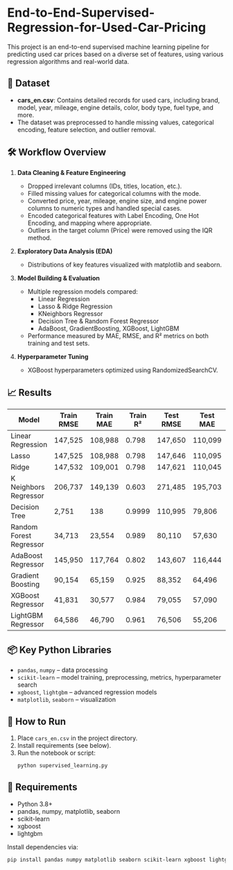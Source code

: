 # End-to-End-Supervised-Regression-for-Used-Car-Pricing

This project is an end-to-end supervised machine learning pipeline for predicting used car prices based on a diverse set of features, using various regression algorithms and real-world data.

## 🚗 Dataset

- **cars_en.csv**: Contains detailed records for used cars, including brand, model, year, mileage, engine details, color, body type, fuel type, and more.
- The dataset was preprocessed to handle missing values, categorical encoding, feature selection, and outlier removal.

## 🛠️ Workflow Overview

1. **Data Cleaning & Feature Engineering**
   - Dropped irrelevant columns (IDs, titles, location, etc.).
   - Filled missing values for categorical columns with the mode.
   - Converted price, year, mileage, engine size, and engine power columns to numeric types and handled special cases.
   - Encoded categorical features with Label Encoding, One Hot Encoding, and mapping where appropriate.
   - Outliers in the target column (Price) were removed using the IQR method.

2. **Exploratory Data Analysis (EDA)**
   - Distributions of key features visualized with matplotlib and seaborn.

3. **Model Building & Evaluation**
   - Multiple regression models compared:  
     - Linear Regression  
     - Lasso & Ridge Regression  
     - KNeighbors Regressor  
     - Decision Tree & Random Forest Regressor  
     - AdaBoost, GradientBoosting, XGBoost, LightGBM  
   - Performance measured by MAE, RMSE, and R² metrics on both training and test sets.

4. **Hyperparameter Tuning**
   - XGBoost hyperparameters optimized using RandomizedSearchCV.

## 📈 Results

| Model                   | Train RMSE | Train MAE | Train R² | Test RMSE | Test MAE | Test R² |
|-------------------------|------------|-----------|----------|-----------|----------|---------|
| Linear Regression       | 147,525    | 108,988   | 0.798    | 147,650   | 110,099  | 0.807   |
| Lasso                   | 147,525    | 108,988   | 0.798    | 147,646   | 110,095  | 0.807   |
| Ridge                   | 147,532    | 109,001   | 0.798    | 147,621   | 110,045  | 0.807   |
| K Neighbors Regressor   | 206,737    | 149,139   | 0.603    | 271,485   | 195,703  | 0.346   |
| Decision Tree           | 2,751      |    138    | 0.9999   | 110,995   |  79,806  | 0.891   |
| Random Forest Regressor | 34,713     |  23,554   | 0.989    |  80,110   |  57,630  | 0.943   |
| AdaBoost Regressor      | 145,950    | 117,764   | 0.802    | 143,607   | 116,444  | 0.817   |
| Gradient Boosting       | 90,154     |  65,159   | 0.925    |  88,352   |  64,496  | 0.931   |
| XGBoost Regressor       | 41,831     |  30,577   | 0.984    |  79,055   |  57,090  | 0.945   |
| LightGBM Regressor      | 64,586     |  46,790   | 0.961    |  76,506   |  55,206  | 0.948   |


## 📦 Key Python Libraries

- `pandas`, `numpy` – data processing
- `scikit-learn` – model training, preprocessing, metrics, hyperparameter search
- `xgboost`, `lightgbm` – advanced regression models
- `matplotlib`, `seaborn` – visualization

## 🏁 How to Run

1. Place `cars_en.csv` in the project directory.
2. Install requirements (see below).
3. Run the notebook or script:
    ```bash
    python supervised_learning.py
    ```

## 💾 Requirements

- Python 3.8+
- pandas, numpy, matplotlib, seaborn
- scikit-learn
- xgboost
- lightgbm

Install dependencies via:
```bash
pip install pandas numpy matplotlib seaborn scikit-learn xgboost lightgbm

